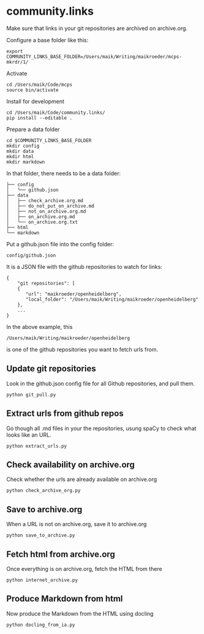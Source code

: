 # community.links

Make sure that links in your git repositories are archived on archive.org.

Configure a base folder like this:

    export COMMUNITY_LINKS_BASE_FOLDER=/Users/maik/Writing/maikroeder/mcps-mkrdr/1/

Activate

    cd /Users/maik/Code/mcps
    source bin/activate

Install for development

    cd /Users/maik/Code/community.links/
    pip install --editable .

Prepare a data folder

    cd $COMMUNITY_LINKS_BASE_FOLDER
    mkdir config
    mkdir data
    mkdir html
    mkdir markdown    

In that folder, there needs to be a data folder:

    ├── config
    │   └── github.json
    ├── data
    │   ├── check_archive.org.md
    │   ├── do_not_put_on_archive.md
    │   ├── not_on_archive.org.md
    │   ├── on_archive.org.md
    │   └── on_archive.org.txt
    ├── html
    └── markdown

Put a github.json file into the config folder:

    config/github.json
    
It is a JSON file with the github repositories to watch for links:

    {
        "git repositories": [
        {
           "url": "maikroeder/openheidelberg",
           "local_folder": "/Users/maik/Writing/maikroeder/openheidelberg"
        },
        ...
    }

In the above example, this 
    
    /Users/maik/Writing/maikroeder/openheidelberg

is one of the github repositories you want to fetch urls from.

## Update git repositories

Look in the github.json config file for all Github repositories, and pull them.

    python git_pull.py      

## Extract urls from github repos

Go though all .md files in your the repositories, usung spaCy to check what looks like an URL.

    python extract_urls.py

## Check availability on archive.org

Check whether the urls are already available on archive.org

    python check_archive_org.py

## Save to archive.org

When a URL is not on archive.org, save it to archive.org

    python save_to_archive.py

## Fetch html from archive.org

Once everything is on archive.org, fetch the HTML from there

    python internet_archive.py

## Produce Markdown from html

Now produce the Markdown from the HTML using docling

    python docling_from_ia.py
